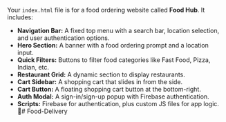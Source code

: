 Your `index.html` file is for a food ordering website called **Food Hub**. It includes:  

- **Navigation Bar:** A fixed top menu with a search bar, location selection, and user authentication options.  
- **Hero Section:** A banner with a food ordering prompt and a location input.  
- **Quick Filters:** Buttons to filter food categories like Fast Food, Pizza, Indian, etc.  
- **Restaurant Grid:** A dynamic section to display restaurants.  
- **Cart Sidebar:** A shopping cart that slides in from the side.  
- **Cart Button:** A floating shopping cart button at the bottom-right.  
- **Auth Modal:** A sign-in/sign-up popup with Firebase authentication.  
- **Scripts:** Firebase for authentication, plus custom JS files for app logic.  
 🚀# Food-Delivery
